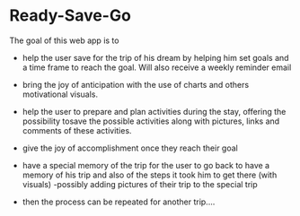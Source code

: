 Ready-Save-Go
============
 The goal of this web app is to
- help the user save for the trip of his dream by helping him set goals and a time frame to reach the goal. Will also receive a weekly reminder email
- bring the joy of anticipation with the use of charts and others motivational visuals.
- help the user to prepare and plan activities during the stay, offering the possibility tosave the possible activities along with pictures, links and comments of these activities. 
- give the joy of accomplishment once they reach their goal
- have a special memory of the trip for the user to go back to have a memory of his trip and also of the steps it took him to get there (with visuals)
-possibly adding pictures of their trip to the special trip

- then the process can be repeated for another trip....
